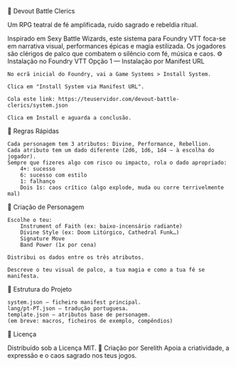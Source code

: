 🎸 Devout Battle Clerics

Um RPG teatral de fé amplificada, ruído sagrado e rebeldia ritual.

Inspirado em Sexy Battle Wizards, este sistema para Foundry VTT foca-se em narrativa visual, performances épicas e magia estilizada. Os jogadores são clérigos de palco que combatem o silêncio com fé, música e caos.
⚙️ Instalação no Foundry VTT
Opção 1 — Instalação por Manifest URL

    No ecrã inicial do Foundry, vai a Game Systems > Install System.

    Clica em "Install System via Manifest URL".

    Cola este link: https://teuservidor.com/devout-battle-clerics/system.json

    Clica em Install e aguarda a conclusão.

🎲 Regras Rápidas

    Cada personagem tem 3 atributos: Divine, Performance, Rebellion.
    Cada atributo tem um dado diferente (2d6, 1d6, 1d4 — à escolha do jogador).
    Sempre que fizeres algo com risco ou impacto, rola o dado apropriado:
        4+: sucesso
        6: sucesso com estilo
        1: falhanço
        Dois 1s: caos crítico (algo explode, muda ou corre terrivelmente mal)

🧙 Criação de Personagem

    Escolhe o teu:
        Instrument of Faith (ex: baixo-incensário radiante)
        Divine Style (ex: Doom Litúrgico, Cathedral Funk…)
        Signature Move
        Band Power (1x por cena)

    Distribui os dados entre os três atributos.

    Descreve o teu visual de palco, a tua magia e como a tua fé se manifesta.

📁 Estrutura do Projeto

    system.json — ficheiro manifest principal.
    lang/pt-PT.json — tradução portuguesa.
    template.json — atributos base de personagem.
    (em breve: macros, ficheiros de exemplo, compêndios)

📜 Licença

Distribuído sob a Licença MIT.
💬 Criação por Serelith
Apoia a criatividade, a expressão e o caos sagrado nos teus jogos.

